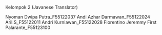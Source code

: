 Kelompok 2 (Javanese Translator)

Nyoman Dwipa Putra_F55122037
Andi Azhar Darmawan_F55122024
Aril.S_F55122011
Andri Kurniawan_F55122028
Fiorentino Jeremmy First Palarante_F55123100
